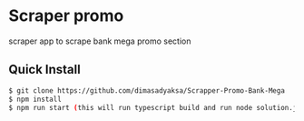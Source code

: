 # Scraper promo
scraper app to scrape bank mega promo section

## Quick Install
```bash
$ git clone https://github.com/dimasadyaksa/Scrapper-Promo-Bank-Mega
$ npm install 
$ npm run start (this will run typescript build and run node solution.js)
```

